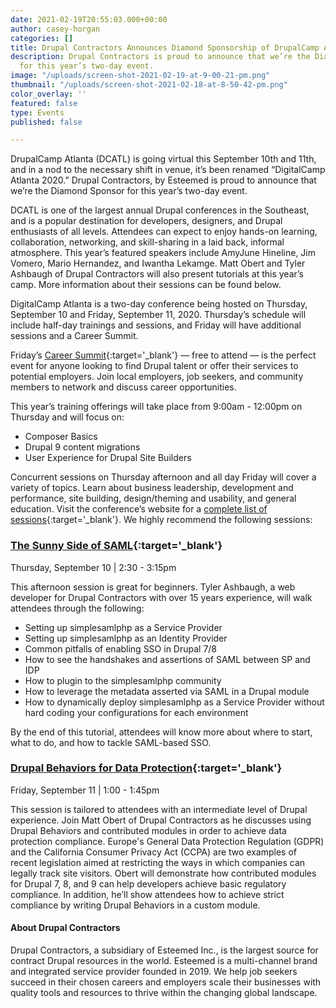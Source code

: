 ```yaml
---
date: 2021-02-19T20:55:03.000+00:00
author: casey-horgan
categories: []
title: Drupal Contractors Announces Diamond Sponsorship of DrupalCamp Atlanta 2020
description: Drupal Contractors is proud to announce that we’re the Diamond Sponsor
  for this year’s two-day event.
image: "/uploads/screen-shot-2021-02-19-at-9-00-21-pm.png"
thumbnail: "/uploads/screen-shot-2021-02-18-at-8-50-42-pm.png"
color_overlay: ''
featured: false
type: Events
published: false

---
```

DrupalCamp Atlanta (DCATL) is going virtual this September 10th and 11th, and in a nod to the necessary shift in venue, it’s been renamed “DigitalCamp Atlanta 2020.” Drupal Contractors, by Esteemed is proud to announce that we’re the Diamond Sponsor for this year’s two-day event.

DCATL is one of the largest annual Drupal conferences in the Southeast, and is a popular destination for developers, designers, and Drupal enthusiasts of all levels. Attendees can expect to enjoy hands-on learning, collaboration, networking, and skill-sharing in a laid back, informal atmosphere. This year’s featured speakers include AmyJune Hineline, Jim Vomero, Mario Hernandez, and Iwantha Lekamge. Matt Obert and Tyler Ashbaugh of Drupal Contractors will also present tutorials at this year’s camp. More information about their sessions can be found below.

DigitalCamp Atlanta is a two-day conference being hosted on Thursday, September 10 and Friday, September 11, 2020. Thursday’s schedule will include half-day trainings and sessions, and Friday will have additional sessions and a Career Summit.

Friday’s [Career Summit](https://www.drupalcampatlanta.com/2020/career-summit){:target='_blank'} — free to attend — is the perfect event for anyone looking to find Drupal talent or offer their services to potential employers. Join local employers, job seekers, and community members to network and discuss career opportunities.

This year’s training offerings will take place from 9:00am - 12:00pm on Thursday and will focus on:

* Composer Basics
* Drupal 9 content migrations
* User Experience for Drupal Site Builders

Concurrent sessions on Thursday afternoon and all day Friday will cover a variety of topics. Learn about business leadership, development and performance, site building, design/theming and usability, and general education. Visit the conference’s website for a [complete list of sessions](https://www.drupalcampatlanta.com/){:target='_blank'}. We highly recommend the following sessions:

### [The Sunny Side of SAML](https://www.drupalcampatlanta.com/2020/sessions/sunny-side-saml){:target='_blank'}

Thursday, September 10 | 2:30 - 3:15pm

This afternoon session is great for beginners. Tyler Ashbaugh, a web developer for Drupal Contractors with over 15 years experience, will walk attendees through the following:

* Setting up simplesamlphp as a Service Provider
* Setting up simplesamlphp as an Identity Provider
* Common pitfalls of enabling SSO in Drupal 7/8
* How to see the handshakes and assertions of SAML between SP and IDP
* How to plugin to the simplesamlphp community
* How to leverage the metadata asserted via SAML in a Drupal module
* How to dynamically deploy simplesamlphp as a Service Provider without hard coding your configurations for each environment

By the end of this tutorial, attendees will know more about where to start, what to do, and how to tackle SAML-based SSO.

### [Drupal Behaviors for Data Protection](https://www.drupalcampatlanta.com/2020/sessions/drupal-behaviors-data-protection){:target='_blank'}

Friday, September 11 | 1:00 - 1:45pm

This session is tailored to attendees with an intermediate level of Drupal experience. Join Matt Obert of Drupal Contractors as he discusses using Drupal Behaviors and contributed modules in order to achieve data protection compliance. Europe's General Data Protection Regulation (GDPR) and the California Consumer Privacy Act (CCPA) are two examples of recent legislation aimed at restricting the ways in which companies can legally track site visitors. Obert will demonstrate how contributed modules for Drupal 7, 8, and 9 can help developers achieve basic regulatory compliance. In addition, he’ll show attendees how to achieve strict compliance by writing Drupal Behaviors in a custom module.

#### About Drupal Contractors

Drupal Contractors, a subsidiary of Esteemed Inc., is the largest source for contract Drupal resources in the world. Esteemed is a multi-channel brand and integrated service provider founded in 2019. We help job seekers succeed in their chosen careers and employers scale their businesses with quality tools and resources to thrive within the changing global landscape.